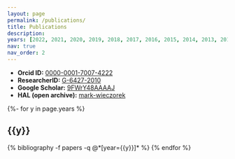 ```yaml
---
layout: page
permalink: /publications/
title: Publications
description:
years: [2022, 2021, 2020, 2019, 2018, 2017, 2016, 2015, 2014, 2013, 2012, 2011, 2010, 2009, 2008, 2007, 2006, 2005, 2004, 2002, 2001, 2000, 1999, 1998, 1997]
nav: true
nav_order: 2
---
```

<!-- _pages/publications.md -->
* **Orcid ID:** [0000-0001-7007-4222](https://orcid.org/0000-0001-7007-4222)
* **ResearcherID:** [G-6427-2010](https://www.webofscience.com/wos/author/rid/G-6427-2010)
* **Google Scholar:** [9FWrY48AAAAJ](https://scholar.google.com/citations?user=9FWrY48AAAAJ)
* **HAL (open archive):** [mark-wieczorek](https://cv.archives-ouvertes.fr/mark-wieczorek)

<div class="publications">

{%- for y in page.years %}
  <h2 class="year">{{y}}</h2>
  {% bibliography -f papers -q @*[year={{y}}]* %}
{% endfor %}

</div>
